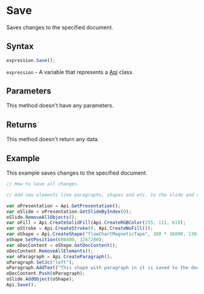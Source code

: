 # Save

Saves changes to the specified document.

## Syntax

```javascript
expression.Save();
```

`expression` - A variable that represents a [Api](../Api.md) class.

## Parameters

This method doesn't have any parameters.

## Returns

This method doesn't return any data.

## Example

This example saves changes to the specified document.

```javascript editor-pptx
// How to save all changes.

// Add new elements like paragraphs, shapes and etc. to the slide and save all changes. 

var oPresentation = Api.GetPresentation();
var oSlide = oPresentation.GetSlideByIndex(0);
oSlide.RemoveAllObjects();
var oFill = Api.CreateSolidFill(Api.CreateRGBColor(255, 111, 61));
var oStroke = Api.CreateStroke(0, Api.CreateNoFill());
var oShape = Api.CreateShape("flowChartMagneticTape", 300 * 36000, 130 * 36000, oFill, oStroke);
oShape.SetPosition(608400, 1267200);
var oDocContent = oShape.GetDocContent();
oDocContent.RemoveAllElements();
var oParagraph = Api.CreateParagraph();
oParagraph.SetJc("left");
oParagraph.AddText("This shape with paragraph in it is saved to the document.");
oDocContent.Push(oParagraph);
oSlide.AddObject(oShape);
Api.Save();
```
